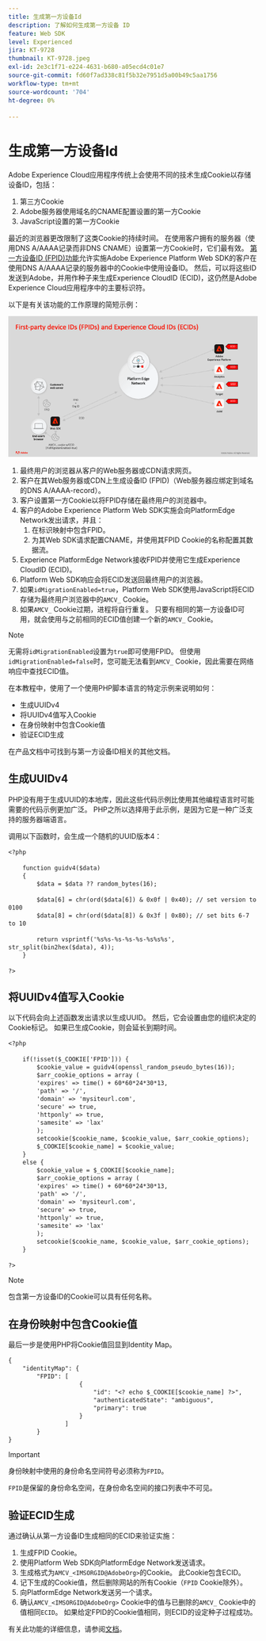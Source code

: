 ```yaml
---
title: 生成第一方设备Id
description: 了解如何生成第一方设备 ID
feature: Web SDK
level: Experienced
jira: KT-9728
thumbnail: KT-9728.jpeg
exl-id: 2e3c1f71-e224-4631-b680-a05ecd4c01e7
source-git-commit: fd60f7ad338c81f5b32e7951d5a00b49c5aa1756
workflow-type: tm+mt
source-wordcount: '704'
ht-degree: 0%

---
```


# 生成第一方设备Id

Adobe Experience Cloud应用程序传统上会使用不同的技术生成Cookie以存储设备ID，包括：

1. 第三方Cookie
1. Adobe服务器使用域名的CNAME配置设置的第一方Cookie
1. JavaScript设置的第一方Cookie

最近的浏览器更改限制了这类Cookie的持续时间。 在使用客户拥有的服务器（使用DNS A/AAAA记录而非DNS CNAME）设置第一方Cookie时，它们最有效。 [第一方设备ID (FPID)功能](https://experienceleague.adobe.com/zh-hans/docs/experience-platform/web-sdk/identity/first-party-device-ids)允许实施Adobe Experience Platform Web SDK的客户在使用DNS A/AAAA记录的服务器中的Cookie中使用设备ID。 然后，可以将这些ID发送到Adobe，并用作种子来生成Experience CloudID (ECID)，这仍然是Adobe Experience Cloud应用程序中的主要标识符。

以下是有关该功能的工作原理的简短示例：

![第一方设备ID (FPID)和Experience CloudID (ECID)](../assets/kt-9728.png)

1. 最终用户的浏览器从客户的Web服务器或CDN请求网页。
1. 客户在其Web服务器或CDN上生成设备ID (FPID)（Web服务器应绑定到域名的DNS A/AAAA-record）。
1. 客户设置第一方Cookie以将FPID存储在最终用户的浏览器中。
1. 客户的Adobe Experience Platform Web SDK实施会向PlatformEdge Network发出请求，并且：
   1. 在标识映射中包含FPID。
   1. 为其Web SDK请求配置CNAME，并使用其FPID Cookie的名称配置其数据流。
1. Experience PlatformEdge Network接收FPID并使用它生成Experience CloudID (ECID)。
1. Platform Web SDK响应会将ECID发送回最终用户的浏览器。
1. 如果`idMigrationEnabled=true`，Platform Web SDK使用JavaScript将ECID存储为最终用户浏览器中的`AMCV_` Cookie。
1. 如果`AMCV_` Cookie过期，进程将自行重复。 只要有相同的第一方设备ID可用，就会使用与之前相同的ECID值创建一个新的`AMCV_` Cookie。

>[!NOTE]
>
>无需将`idMigrationEnabled`设置为`true`即可使用FPID。 但使用`idMigrationEnabled=false`时，您可能无法看到`AMCV_` Cookie，因此需要在网络响应中查找ECID值。


在本教程中，使用了一个使用PHP脚本语言的特定示例来说明如何：

* 生成UUIDv4
* 将UUIDv4值写入Cookie
* 在身份映射中包含Cookie值
* 验证ECID生成

在产品文档中可找到与第一方设备ID相关的其他文档。

## 生成UUIDv4

PHP没有用于生成UUID的本地库，因此这些代码示例比使用其他编程语言时可能需要的代码示例更加广泛。 PHP之所以选择用于此示例，是因为它是一种广泛支持的服务器端语言。


调用以下函数时，会生成一个随机的UUID版本4：

```
<?php
    
    function guidv4($data)
    {
        $data = $data ?? random_bytes(16);

        $data[6] = chr(ord($data[6]) & 0x0f | 0x40); // set version to 0100
        $data[8] = chr(ord($data[8]) & 0x3f | 0x80); // set bits 6-7 to 10

        return vsprintf('%s%s-%s-%s-%s-%s%s%s', str_split(bin2hex($data), 4));
    }

?>
```

## 将UUIDv4值写入Cookie

以下代码会向上述函数发出请求以生成UUID。 然后，它会设置由您的组织决定的Cookie标记。 如果已生成Cookie，则会延长到期时间。

```
<?php

    if(!isset($_COOKIE['FPID'])) {
        $cookie_value = guidv4(openssl_random_pseudo_bytes(16));        
        $arr_cookie_options = array (
        'expires' => time() + 60*60*24*30*13,
        'path' => '/',
        'domain' => 'mysiteurl.com',
        'secure' => true,
        'httponly' => true,
        'samesite' => 'lax'
        );
        setcookie($cookie_name, $cookie_value, $arr_cookie_options);
        $_COOKIE[$cookie_name] = $cookie_value;
    }
    else {
        $cookie_value = $_COOKIE[$cookie_name];
        $arr_cookie_options = array (
        'expires' => time() + 60*60*24*30*13,
        'path' => '/',
        'domain' => 'mysiteurl.com',
        'secure' => true,
        'httponly' => true,
        'samesite' => 'lax'
        );
        setcookie($cookie_name, $cookie_value, $arr_cookie_options);
    }

?>
```

>[!NOTE]
>
>包含第一方设备ID的Cookie可以具有任何名称。

## 在身份映射中包含Cookie值

最后一步是使用PHP将Cookie值回显到Identity Map。


```
{
    "identityMap": {
        "FPID": [
                    {
                        "id": "<? echo $_COOKIE[$cookie_name] ?>",
                        "authenticatedState": "ambiguous",
                        "primary": true
                    }
                ]
        }
}
```

>[!IMPORTANT]
>
>身份映射中使用的身份命名空间符号必须称为`FPID`。
>
> `FPID`是保留的身份命名空间，在身份命名空间的接口列表中不可见。


## 验证ECID生成

通过确认从第一方设备ID生成相同的ECID来验证实施：

1. 生成FPID Cookie。
1. 使用Platform Web SDK向PlatformEdge Network发送请求。
1. 生成格式为`AMCV_<IMSORGID@AdobeOrg>`的Cookie。 此Cookie包含ECID。
1. 记下生成的Cookie值，然后删除网站的所有Cookie（`FPID` Cookie除外）。
1. 向PlatformEdge Network发送另一个请求。
1. 确认`AMCV_<IMSORGID@AdobeOrg>` Cookie中的值与已删除的`AMCV_` Cookie中的值相同`ECID`。 如果给定FPID的Cookie值相同，则ECID的设定种子过程成功。

有关此功能的详细信息，请参阅[文档](https://experienceleague.adobe.com/docs/experience-platform/edge/identity/first-party-device-ids.html?lang=zh-Hans)。
